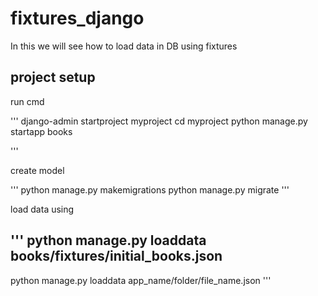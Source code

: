 # fixtures_django
In this we will see how to load data in DB using fixtures

## project setup

run cmd

'''
django-admin startproject myproject
cd myproject
python manage.py startapp books

'''

create model

'''
python manage.py makemigrations
python manage.py migrate
'''

load data using

'''
python manage.py loaddata books/fixtures/initial_books.json
-----------------------------------------------------------
python manage.py loaddata app_name/folder/file_name.json
'''
